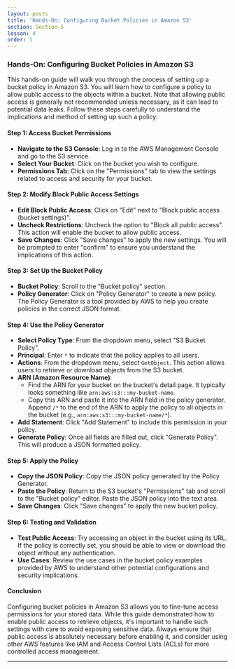 ```yaml
---
layout: posts
title: 'Hands-On: Configuring Bucket Policies in Amazon S3'
section: Section-5
lesson: 4
order: 1
---
```


### Hands-On: Configuring Bucket Policies in Amazon S3

This hands-on guide will walk you through the process of setting up a bucket policy in Amazon S3. You will learn how to configure a policy to allow public access to the objects within a bucket. Note that allowing public access is generally not recommended unless necessary, as it can lead to potential data leaks. Follow these steps carefully to understand the implications and method of setting up such a policy:

<!-- pagebreak -->

#### Step 1: Access Bucket Permissions

- **Navigate to the S3 Console**: Log in to the AWS Management Console and go to the S3 service.
- **Select Your Bucket**: Click on the bucket you wish to configure.
- **Permissions Tab**: Click on the "Permissions" tab to view the settings related to access and security for your bucket.
<!-- pagebreak -->

#### Step 2: Modify Block Public Access Settings

- **Edit Block Public Access**: Click on "Edit" next to "Block public access (bucket settings)".
- **Uncheck Restrictions**: Uncheck the option to "Block all public access". This action will enable the bucket to allow public access.
- **Save Changes**: Click "Save changes" to apply the new settings. You will be prompted to enter "confirm" to ensure you understand the implications of this action.
<!-- pagebreak -->

#### Step 3: Set Up the Bucket Policy

- **Bucket Policy**: Scroll to the "Bucket policy" section.
- **Policy Generator**: Click on "Policy Generator" to create a new policy. The Policy Generator is a tool provided by AWS to help you create policies in the correct JSON format.
<!-- pagebreak -->

#### Step 4: Use the Policy Generator

- **Select Policy Type**: From the dropdown menu, select "S3 Bucket Policy".
- **Principal**: Enter `*` to indicate that the policy applies to all users.
- **Actions**: From the dropdown menu, select `GetObject`. This action allows users to retrieve or download objects from the S3 bucket.
- **ARN (Amazon Resource Name)**:
  - Find the ARN for your bucket on the bucket's detail page. It typically looks something like `arn:aws:s3:::my-bucket-name`.
  - Copy this ARN and paste it into the ARN field in the policy generator. Append `/*` to the end of the ARN to apply the policy to all objects in the bucket (e.g., `arn:aws:s3:::my-bucket-name/*`).
- **Add Statement**: Click "Add Statement" to include this permission in your policy.
- **Generate Policy**: Once all fields are filled out, click "Generate Policy". This will produce a JSON formatted policy.
<!-- pagebreak -->

#### Step 5: Apply the Policy

- **Copy the JSON Policy**: Copy the JSON policy generated by the Policy Generator.
- **Paste the Policy**: Return to the S3 bucket's "Permissions" tab and scroll to the "Bucket policy" editor. Paste the JSON policy into the text area.
- **Save Changes**: Click "Save changes" to apply the new bucket policy.
<!-- pagebreak -->

#### Step 6: Testing and Validation

- **Test Public Access**: Try accessing an object in the bucket using its URL. If the policy is correctly set, you should be able to view or download the object without any authentication.
- **Use Cases**: Review the use cases in the bucket policy examples provided by AWS to understand other potential configurations and security implications.
<!-- pagebreak -->

#### Conclusion

Configuring bucket policies in Amazon S3 allows you to fine-tune access permissions for your stored data. While this guide demonstrated how to enable public access to retrieve objects, it's important to handle such settings with care to avoid exposing sensitive data. Always ensure that public access is absolutely necessary before enabling it, and consider using other AWS features like IAM and Access Control Lists (ACLs) for more controlled access management.

---
